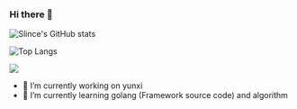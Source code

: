 
### Hi there 👋

![Slince's GitHub stats](https://github-readme-stats.vercel.app/api?username=leafmirror&show_icons=true)

![Top Langs](https://github-readme-stats.vercel.app/api/top-langs/?username=leafmirror&layout=compact)

![](https://visitor-badge.glitch.me/badge?page_id=leafmirror.readme)

- 🔭 I’m currently working on yunxi
- 🌱 I’m currently learning golang (Framework source code) and algorithm


